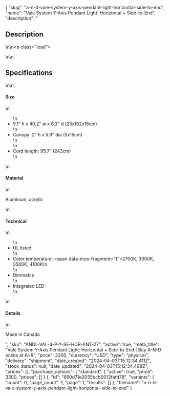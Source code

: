 {
  "slug": "a-n-d-vale-system-y-axis-pendant-light-horizontal-side-to-end",
  "name": "Vale System Y-Axis Pendant Light: Horizontal + Side-to-End",
  "description": "<h2>Description</h2>\n<!-- split -->\n<p class=\"lead\"> </p>\n<!-- split -->\n<h2>Specifications</h2>\n<!-- split -->\n<h4>Size</h4>\n<ul>\n<li>9.1\" h x 40.2\" w x<span> </span>6.3\" d (23x102x16cm)</li>\n<li>Canopy: 2\" h x 5.9\" dia (5x15cm)<br>\n</li>\n<li>Cord length: 95.7\" (243cm)</li>\n</ul>\n<h4>Material</h4>\n<p>Aluminum, acrylic</p>\n<h4>Technical</h4>\n<ul>\n<li>UL listed</li>\n<li>Color temperature: <span data-mce-fragment=\"1\">2700K, 3000K, 3500K, 4100K</span>\n</li>\n<li>Dimmable</li>\n<li>Integrated LED</li>\n</ul>\n<h4>Details</h4>\n<p>Made in Canada</p>",
  "sku": "ANDL-VAL-4-P-Y-SE-HOR-ANT-27",
  "active": true,
  "meta_title": "Vale System Y-Axis Pendant Light: Horizontal + Side-to-End | Buy A-N-D online at A+R",
  "price": 3300,
  "currency": "USD",
  "type": "physical",
  "delivery": "shipment",
  "date_created": "2024-04-03T15:12:34.411Z",
  "stock_status": null,
  "date_updated": "2024-04-03T15:12:34.498Z",
  "prices": [],
  "purchase_options": {
    "standard": {
      "active": true,
      "price": 3300,
      "prices": []
    }
  },
  "id": "660d71e2055bcb0012fafd78",
  "variants": {
    "count": 0,
    "page_count": 1,
    "page": 1,
    "results": []
  },
  "filename": "a-n-d-vale-system-y-axis-pendant-light-horizontal-side-to-end"
}